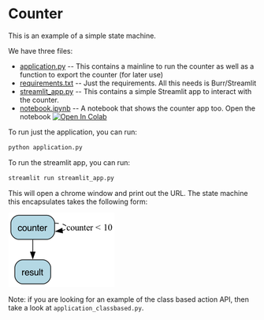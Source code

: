 # Counter

This is an example of a simple state machine.

We have three files:

- [application.py](application.py) -- This contains a mainline to run the counter as well as a function to export the counter (for later use)
- [requirements.txt](requirements.txt) -- Just the requirements. All this needs is Burr/Streamlit
- [streamlit_app.py](streamlit_app.py) -- This contains a simple Streamlit app to interact with the counter.
- [notebook.ipynb](notebook.ipynb) -- A notebook that shows the counter app too. Open the notebook <a target="_blank" href="https://colab.research.google.com/github/dagworks-inc/burr/blob/main/examples/hello-world-counter/notebook.ipynb">
  <img src="https://colab.research.google.com/assets/colab-badge.svg" alt="Open In Colab"/>
</a>

To run just the application, you can run:

```bash
python application.py
```

To run the streamlit app, you can run:

```bash
streamlit run streamlit_app.py
```

This will open a chrome window and print out the URL. The state machine this encapsulates takes the following form:

![State Machine](statemachine.png)

Note: if you are looking for an example of the class based action API, then
take a look at `application_classbased.py`.

